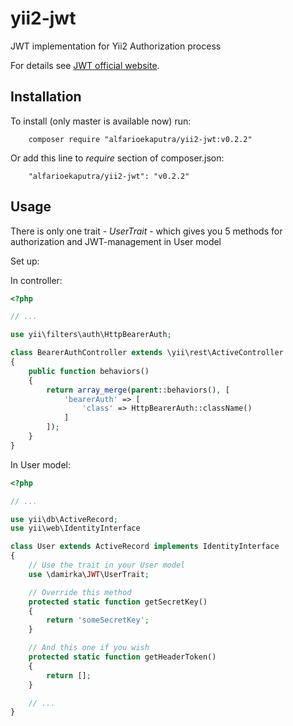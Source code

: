 # yii2-jwt

JWT implementation for Yii2 Authorization process

For details see [JWT official website](https://jwt.io/introduction/).

## Installation

To install (only master is available now) run:
```
    composer require "alfarioekaputra/yii2-jwt:v0.2.2"
```
Or add this line to *require* section of composer.json:
```
    "alfarioekaputra/yii2-jwt": "v0.2.2"
```

## Usage

There is only one trait - *UserTrait* - which gives you 5 methods for
authorization and JWT-management in User model

Set up:

In controller:

```PHP
<?php

// ...

use yii\filters\auth\HttpBearerAuth;

class BearerAuthController extends \yii\rest\ActiveController
{
    public function behaviors()
    {
        return array_merge(parent::behaviors(), [
            'bearerAuth' => [
                'class' => HttpBearerAuth::className()
            ]
        ]);
    }
}
```

In User model:

```PHP
<?php

// ...

use yii\db\ActiveRecord;
use yii\web\IdentityInterface

class User extends ActiveRecord implements IdentityInterface
{
    // Use the trait in your User model
    use \damirka\JWT\UserTrait;

    // Override this method
    protected static function getSecretKey()
    {
        return 'someSecretKey';
    }

    // And this one if you wish
    protected static function getHeaderToken()
    {
        return [];
    }

    // ...
}
```
